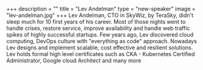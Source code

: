+++
description = ""
title = "Lev Andelman"
type = "new-speaker"
image = "lev-andelman.jpg"
+++
Lev Andelman, CTO in SkyWiz, by TeraSky, didn't sleep much for 10 first years of his career. Most of those nights went to handle crises, restore service, improve availability and handle web traffic spikes of highly successful startups.
Few years ago, Lev discovered cloud computing, DevOps culture with "everything as code" approach. Nowadays Lev designs and implement scalable, cost effective and resilient solutions. Lev holds formal high level certificates such as CKA - Kubernetes Certified Administrator, Google cloud Architect and many more